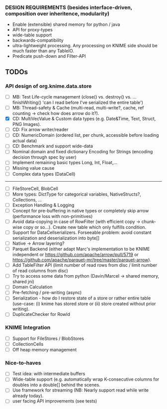 ### DESIGN REQUIREMENTS (besides interface-driven, composition over inheritence, modularity)
- Enable (extensible) shared memory for python / java
- API for proxy-types
- wide-table support
- backwards-compatibility
- ultra-lightweight processing. Any processing on KNIME side should be much faster than any TableIO.
- Predicate push-down and Filter-API

## TODOs

### API design of org.knime.data.store
- [ ] MB: Test Life-cycle management (close() vs. destroy() vs. ... finishWriting() 'can I read before I've serialized the entire table')
- [ ] MB: Thread-safety & Cache (multi-read, multi-write?, cache, ref counting  -> check how does arrow do it?).
- [X] CD: MultiVecValue & Custom data types (e.g. Date&Time, Text, Struct, PNG Images). 
- [ ] CD: Fix arrow writer/reader
- [ ] CD: NumericDomain (ordered list, per chunk, accessible before loading actual data)
- [ ] CD: Benchmark and support wide-data
- [ ] Nominal domain and fixed dictionary Encoding for Strings (encoding decision through spec by user)
- [ ] Implement remaining basic types Long, Int, Float,...
- [ ] Missing value cause
- [ ] Complex data types (DataCell)
--------------
- [ ] FileStoreCell, BlobCell
- [ ] More types: DictType for categorical variables, NativeStructs?, Collections, ...
- [ ] Exception Handling & Logging
- [ ] Concept for pre-buffering in native types or completely skip arrow (performance loss with non-primitives)
- [ ] Avoid data-copying in case of RowFilter (with efficient copy -> chunk-wise copy or so...). Create new table which only fulfills condition.
- [ ] Support for DataCellserializers. Forseeable problem: avoid constant serialization and deserialization into byte[]
- [ ] Native -> Arrow layering?
- [ ] Parquet Backend (either adapt Marc's implementation to be KNIME independent or https://github.com/apache/arrow/pull/5719 or https://github.com/apache/parquet-mr/tree/master/parquet-arrow).
- [ ] Add TableFilter API (limit number of read rows from disc / limit number of read columns from disc)
- [ ] Try to access some data from python (Davin/Marcel -> shared memory, shared jni)
- [ ] Domain Calculation
- [ ] Pre-fetching / pre-writing (async)
- [ ] Serialization - how do I restore state of a store or rather entire table (use-case: (i) knime has stored store or (ii) store created without prior writing).
- [ ] DuplicateChecker for RowId

### KNIME Integration
- [ ] Support for FileStores / BlobStores
- [ ] CollectionCells
- [ ] Off heap memory management

### Nice-to-haves
- [ ] Test idea: with intermediate buffers
- [ ] Wide-table support (e.g. automatically wrap K-consecutive columns for doubles into a double[] behind the scenes.
- [ ] Use framework for streaming (NB: Nearly support read while write already today).
- [ ] user facing API improvements (see tests)
